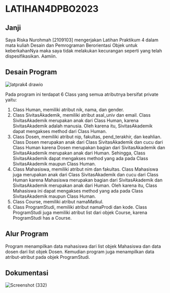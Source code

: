# LATIHAN4DPBO2023
## Janji
Saya Riska Nurohmah [2109103] mengerjakan Latihan Praktikum 4 dalam mata kuliah Desain dan Pemrograman Berorientasi Objek untuk keberkahanNya maka saya tidak melakukan kecurangan seperti yang telah dispesifikasikan. Aamiin.
## Desain Program
![latprak4 drawio](https://user-images.githubusercontent.com/119839421/223437558-f02c6290-0f0f-4cad-a78e-fdf6a80b5640.png)

Pada program ini terdapat 6 Class yang semua atributnya bersifat private yaitu:
1. Class Human, memiliki atribut nik, nama, dan gender.
2. Class SivitasAkademik, memiliki atribut asal_univ dan email. Class SivitasAkademik merupakan anak dari Class Human, karena SivitasAkademik adalah manusia. Oleh karena itu, SivitasAkademik dapat mengakses method dari Class Human.
3. Class Dosen, memiliki atribut nip, fakultas, pend_terakhir, dan keahlian. Class Dosen merupakan anak dari Class SivitasAkademik dan cucu dari Class Human karena Dosen merupakan bagian dari SivitasAkademik dan SivitasAkademik merupakan anak dari Human. Sehingga, Class SivitasAkademik dapat mengakses method yang ada pada Class SivitasAkademik maupun Class Human.
4. Class Mahasiswa, memiliki atribut nim dan fakultas. Class Mahasiswa juga merupakan anak dari Class SivitasAkademik dan cucu dari Class Human karena Mahasiswa merupakan bagian dari SivitasAkademik dan SivitasAkademik merupakan anak dari Human. Oleh karena itu, Class Mahasiswa ini dapat mengakses method yang ada pada Class SivitasAkademik maupun Class Human.
5. Class Course, memiliki atribut namaMatkul.
6. Class ProgramStudi, memiliki atribut namaProdi dan kode. Class ProgramStudi juga memiliki atribut list dari objek Course, karena ProgramStudi has a Course.

## Alur Program
Program menampilkan data mahasiswa dari list objek Mahasiswa dan data dosen dari list objek Dosen. Kemudian program juga menampilkan data atribut-atribut pada objek ProgramStudi.

## Dokumentasi
![Screenshot (332)](https://user-images.githubusercontent.com/119839421/223438161-5c1b8ff8-af0c-4494-9966-58bd6107acfa.png)
